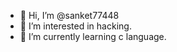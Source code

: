 - 👋 Hi, I’m @sanket77448
- 👀 I’m interested in hacking.
- 🌱 I’m currently learning c language.

<!---
sanket77448/sanket77448 is a ✨ special ✨ repository because its `README.md` (this file) appears on your GitHub profile.
You can click the Preview link to take a look at your changes.
--->
